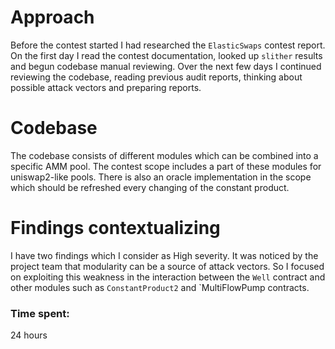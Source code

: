 # Approach
Before the contest started I had researched the `ElasticSwaps` contest report.
On the first day I read the contest documentation, looked up `slither` results and begun codebase manual reviewing.
Over the next few days I continued reviewing the codebase, reading previous audit reports, thinking about possible attack vectors and preparing reports.
# Codebase
The codebase consists of different modules which can be combined into a specific AMM pool. The contest scope includes a part of these modules for uniswap2-like pools. There is also an oracle implementation in the scope which should be refreshed every changing of the constant product.
# Findings contextualizing
I have two findings which I consider as High severity. It was noticed by the project team that modularity can be a source of attack vectors. So I focused on exploiting this weakness in the interaction between the `Well` contract and other modules such as `ConstantProduct2` and `MultiFlowPump contracts.  


### Time spent:
24 hours